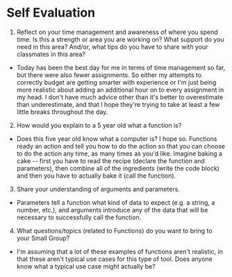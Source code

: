 # Self Evaluation

1. Reflect on your time management and awareness of where you spend time. Is this a strength or area you are working on? What support do you need in this area? And/or, what tips do you have to share with your classmates in this area?
* Today has been the best day for me in terms of time management so far, but there were also fewer assignments. So either my attempts to correctly budget are getting smarter with experience or I'm just being more realistic about adding an additional hour on to every assignment in my head. I don't have much advice other than it's better to overestimate than underestimate, and that I hope they're trying to take at least a few little breaks throughout the day. 
2. How would you explain to a 5 year old what a function is?
* Does this five year old know what a computer is? I hope so. Functions ready an action and tell you how to do the action so that you can choose to do the action any time, as many times as you'd like. Imagine baking a cake -- first you have to read the recipe (declare the function and parameters), then combine all of the ingredients (write the code block) and then you have to actually bake it (call the function).
3. Share your understanding of arguments and parameters.
* Parameters tell a function what kind of data to expect (e.g. a string, a number, etc.), and arguments introduce any of the data that will be necessary to successfully call the function. 
4. What questions/topics (related to Functions) do you want to bring to your Small Group?
* I'm assuming that a lot of these examples of functions aren't realistic, in that these aren't typical use cases for this type of tool. Does anyone know what a typical use case might actually be?

